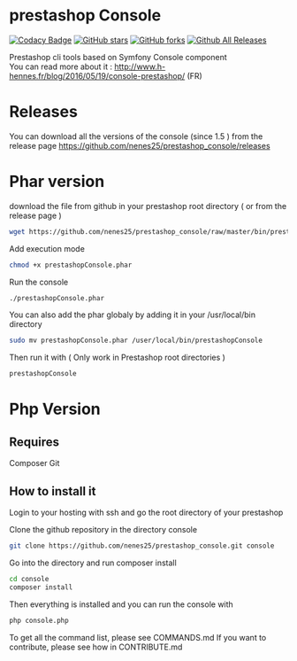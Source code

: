 # prestashop Console

[![Codacy Badge](https://api.codacy.com/project/badge/Grade/f72aeabcce684a8ca888cd53a954212e)](https://app.codacy.com/app/nenes25/prestashop_console?utm_source=github.com&utm_medium=referral&utm_content=nenes25/prestashop_console&utm_campaign=Badge_Grade_Dashboard)
[![GitHub stars](https://img.shields.io/github/stars/nenes25/prestashop_console)](https://github.com/nenes25/eicaptcha/stargazers) 
[![GitHub forks](https://img.shields.io/github/forks/nenes25/prestashop_console)](https://github.com/nenes25/eicaptcha/network) 
[![Github All Releases](https://img.shields.io/github/downloads/nenes25/prestashop_console/total.svg)]()

Prestashop cli tools based on Symfony Console component   
You can read more about it : http://www.h-hennes.fr/blog/2016/05/19/console-prestashop/ (FR)

# Releases
You can download all the versions of the console (since 1.5 ) from the release page https://github.com/nenes25/prestashop_console/releases  


# Phar version

download the file from github in your prestashop root directory ( or from the release page )   
 ```bash
wget https://github.com/nenes25/prestashop_console/raw/master/bin/prestashopConsole.phar
 ```

Add execution mode  
  ```bash
chmod +x prestashopConsole.phar
 ```
 

Run the console  
 ```bash
./prestashopConsole.phar
 ```
 
 You can also add the phar globaly by adding it in your /usr/local/bin directory
  ```bash
sudo mv prestashopConsole.phar /user/local/bin/prestashopConsole
 ```
 
 Then run it with ( Only work in Prestashop root directories )
  ```bash
prestashopConsole
 ```

# Php Version

## Requires
Composer
Git

## How to install it
Login to your hosting with ssh and go the root directory of your prestashop

Clone the github repository in the directory console
 ```bash
git clone https://github.com/nenes25/prestashop_console.git console
 ```
Go into the directory and run composer install
 ```bash
cd console
composer install
 ```
Then everything is installed and you can run the console with
 ```bash
php console.php
 ```
To get all the command list, please see COMMANDS.md
If you want to contribute, please see how in CONTRIBUTE.md
